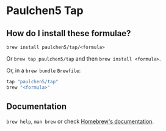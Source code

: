 # Paulchen5 Tap

## How do I install these formulae?

`brew install paulchen5/tap/<formula>`

Or `brew tap paulchen5/tap` and then `brew install <formula>`.

Or, in a `brew bundle` `Brewfile`:

```ruby
tap "paulchen5/tap"
brew "<formula>"
```

## Documentation

`brew help`, `man brew` or check [Homebrew's documentation](https://docs.brew.sh).
